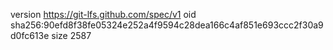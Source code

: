 version https://git-lfs.github.com/spec/v1
oid sha256:90efd8f38fe05324e252a4f9594c28dea166c4af851e693ccc2f30a9d0fc613e
size 2587
